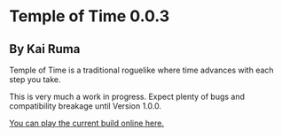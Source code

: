 # Temple of Time 0.0.3
## By Kai Ruma

Temple of Time is a traditional roguelike where time advances with each step you take.

This is very much a work in progress. Expect plenty of bugs and compatibility breakage until Version 1.0.0.

[You can play the current build online here.](https://kairuma.itch.io/temple-of-time)